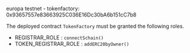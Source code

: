 europa testnet - tokenfactory: 0x93657557e83663925C036E16Dc30bA6b151cC7b8

The deployed contract `TokenFactory` must be granted the following roles.
- REGISTRAR_ROLE : `connectSchain()`
- TOKEN_REGISTRAR_ROLE : `addERC20byOwner()`